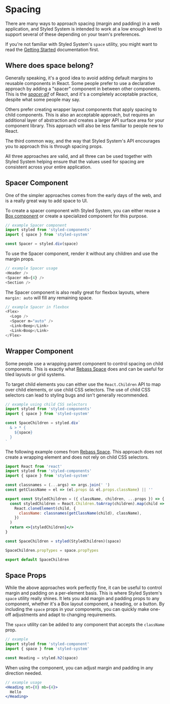 # Spacing

There are many ways to approach spacing (margin and padding) in a web application,
and Styled System is intended to work at a low enough level to support several of these
depending on your team's preferences.

If you're not familiar with Styled System's `space` utility,
you might want to read the [Getting Started](/getting-started/#margin--padding) documentation first.

## Where does space belong?

Generally speaking, it's a good idea to avoid adding default margins to reusable components in React.
Some people prefer to use a declarative approach by adding a "spacer" component in between other components.
This is the _[spacer.gif][]_ of React, and it's a completely acceptable practice, despite what some people may say.

[spacer.gif]: https://en.wikipedia.org/wiki/Spacer_GIF

Others prefer creating wrapper layout components that apply spacing to child components.
This is also an acceptable approach, but requires an additional layer of abstraction and creates a larger API surface area
for your component library. This approach will also be less familiar to people new to React.

The third common way, and the way that Styled System's API encourages you to approach this is through spacing props.

All three approaches are valid, and all three can be used together with Styled System helping ensure that the values used for spacing
are consistent across your entire application.

## Spacer Component

One of the simpler approaches comes from the early days of the web, and is a really great way to add space to UI.

To create a spacer component with Styled System, you can either reuse a [Box component](/guides/build-a-box) or create a specialized component
for this purpose.

```js
// example Spacer component
import styled from 'styled-components'
import { space } from 'styled-system'

const Spacer = styled.div(space)
```

To use the Spacer component, render it without any children and use the margin props.

```js
// example Spacer usage
<Header />
<Spacer mb={4} />
<Section />
```

The Spacer component is also really great for flexbox layouts, where `margin: auto` will fill any remaining space.

```js
// example Spacer in flexbox
<Flex>
  <Logo />
  <Spacer m="auto" />
  <Link>Beep</Link>
  <Link>Boop</Link>
</Flex>
```

## Wrapper Component

Some people use a wrapping parent component to control spacing on child components.
This is exactly what [Rebass Space][] does and can be useful for tiled layouts or grid systems.

To target child elements you can either use the `React.Children` API to map over child elements, or use child CSS selectors.
The use of child CSS selectors can lead to styling bugs and isn't generally recommended.

```js
// example using child CSS selectors
import styled from 'styled-components'
import { space } from 'styled-system'

const SpaceChildren = styled.div`
  & > * {
    ${space}
  }
`
```

The following example comes from [Rebass Space][].
This approach does not create a wrapping element and does not rely on child CSS selectors.

```jsx
import React from 'react'
import styled from 'styled-components'
import { space } from 'styled-system'

const classnames = (...args) => args.join(' ')
const getClassName = el => (el.props && el.props.className) || ''

export const StyledChildren = ({ className, children, ...props }) => {
  const styledChildren = React.Children.toArray(children).map(child =>
    React.cloneElement(child, {
      className: classnames(getClassName(child), className),
    })
  )
  return <>{styledChildren}</>
}

const SpaceChildren = styled(StyledChildren)(space)

SpaceChildren.propTypes = space.propTypes

export default SpaceChildren
```

## Space Props

While the above approaches work perfectly fine, it can be useful to control margin and padding on a per-element basis.
This is where Styled System's `space` utility really shines.
It lets you add margin and padding props to any component, whether it's a Box layout component, a heading, or a button.
By including the `space` props in your components, you can quickly make one-off adjustments and adapt to changing requirements.

The `space` utility can be added to any component that accepts the `className` prop.

```js
// example
import styled from 'styled-component'
import { space } from 'styled-system'

const Heading = styled.h2(space)
```

When using the component, you can adjust margin and padding in any direction needed.

```jsx
// example usage
<Heading mt={0} mb={4}>
  Hello
</Heading>
```

[rebass space]: https://github.com/rebassjs/space

